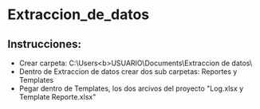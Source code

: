 # Extraccion_de_datos
 
## Instrucciones: 

- Crear carpeta: C:\Users\<b>USUARIO</b>\Documents\Extraccion de datos\  
- Dentro de Extraccion de datos crear dos sub carpetas: Reportes y Templates
- Pegar dentro de Templates, los dos arcivos del proyecto "Log.xlsx y Template Reporte.xlsx"

